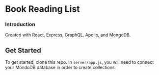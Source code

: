 # Book Reading List

### Introduction
Created with React, Express, GraphQL, Apollo, and MongoDB.

## Get Started
To get started, clone this repo. In `server/app.js`, you will need to connect your MondoDB database in order to create collections.

